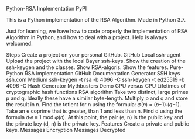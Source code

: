 Python-RSA Implementation
PyPI

This is a Python implementation of the RSA Algorithm. Made in Python 3.7.

Just for learning, we have how to code properly the implementation of RSA Algorithm in Python, and how to deal with a project. Help is always welcomed.

Steps
Create a project on your personal GitHub.
GitHub Local ssh-agent
Upload the project with the local Bayer ssh-keys.
Show the creation of the ssh-keygen and the classes.
Show RSA-algoris.
Show the features.
Pure-Python RSA implementation
GitHub Documentation
Generator SSH keys
ssh.com
Medium
ssh-keygen -t rsa -b 4096 -C
ssh-keygen -t ed25519 -b 4096 -C
Hash Generator
Mythbusters Demo GPU versus CPU
Lifetimes of cryptographic hash functions
RSA algorithm
Take two distinct, large primes p and q.
Ideally these have a similar byte-length.
Multiply p and q and store the result in n.
Find the totient for n using the formula: 𝜑(𝑛) = (𝑝−1)⋅(𝑞−1).
Take an e coprime that is greater, than 1 and less than n.
Find d using the formula 𝑑⋅𝑒 ≡ 1 mod 𝜑(𝑛).
At this point, the pair (e, n) is the public key and the private key (d, n) is the private key.
Features
Create a private and public keys.
Messages Encryption
Messages Decrypted

